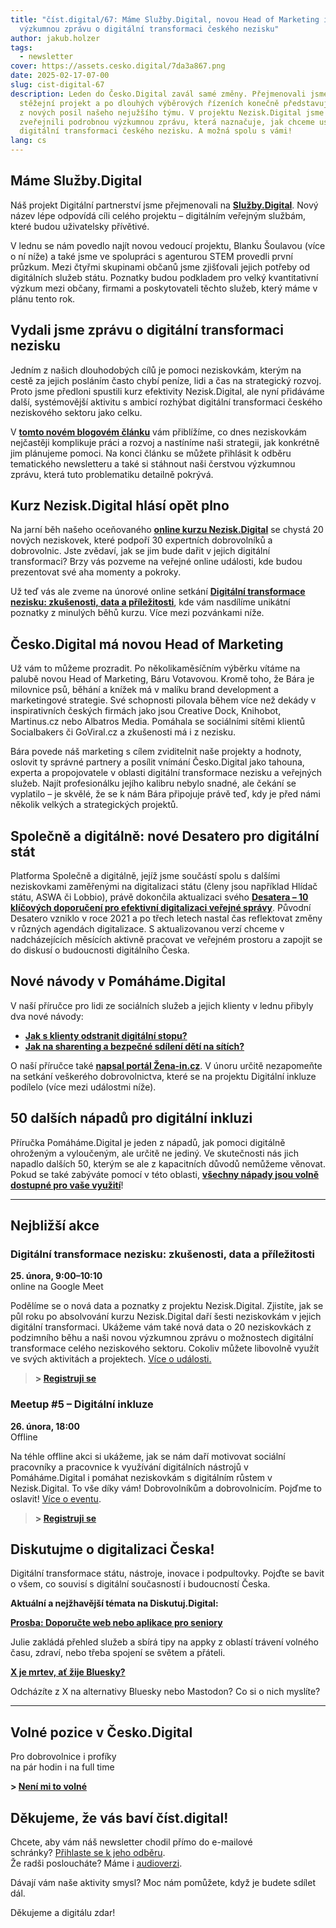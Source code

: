 ```yaml
---
title: "číst.digital/67: Máme Služby.Digital, novou Head of Marketing i
  výzkumnou zprávu o digitální transformaci českého nezisku"
author: jakub.holzer
tags:
  - newsletter
cover: https://assets.cesko.digital/7da3a867.png
date: 2025-02-17-07-00
slug: cist-digital-67
description: Leden do Česko.Digital zavál samé změny. Přejmenovali jsme náš
  stěžejní projekt a po dlouhých výběrových řízeních konečně představujeme první
  z nových posil našeho nejužšího týmu. V projektu Nezisk.Digital jsme také
  zveřejnili podrobnou výzkumnou zprávu, která naznačuje, jak chceme usnadnit
  digitální transformaci českého nezisku. A možná spolu s vámi!
lang: cs
---
```

## Máme Služby.Digital

Náš projekt Digitální partnerství jsme přejmenovali na **[Služby.Digital](https://sluzby.digital)**. Nový název lépe odpovídá cíli celého projektu – digitálním veřejným službám, které budou uživatelsky přívětivé.

V lednu se nám povedlo najít novou vedoucí projektu, Blanku Šoulavou (více o ní níže) a také jsme ve spolupráci s agenturou STEM provedli první průzkum. Mezi čtyřmi skupinami občanů jsme zjišťovali jejich potřeby od digitálních služeb státu. Poznatky budou podkladem pro velký kvantitativní výzkum mezi občany, firmami a poskytovateli těchto služeb, který máme v plánu tento rok.

## Vydali jsme zprávu o digitální transformaci nezisku

Jedním z našich dlouhodobých cílů je pomoci neziskovkám, kterým na cestě za jejich posláním často chybí peníze, lidi a čas na strategický rozvoj. Proto jsme předloni spustili kurz efektivity Nezisk.Digital, ale nyní přidáváme další, systémovější aktivitu s ambicí rozhýbat digitální transformaci českého neziskového sektoru jako celku.  

V **[tomto novém blogovém článku](https://blog.cesko.digital/2025/02/nezisk-digital-vyzkumna-zprava)** vám přiblížíme, co dnes neziskovkám nejčastěji komplikuje práci a rozvoj a nastíníme naši strategii, jak konkrétně jim plánujeme pomoci. Na konci článku se můžete přihlásit k odběru tematického newsletteru a také si stáhnout naši čerstvou výzkumnou zprávu, která tuto problematiku detailně pokrývá.

## Kurz Nezisk.Digital hlásí opět plno

Na jarní běh našeho oceňovaného **[online kurzu Nezisk.Digital](https://app.cesko.digital/projects/nezisk-digital)** se chystá 20 nových neziskovek, které podpoří 30 expertních dobrovolníků a dobrovolnic. Jste zvědaví, jak se jim bude dařit v jejich digitální transformaci? Brzy vás pozveme na veřejné online události, kde budou prezentovat své aha momenty a pokroky.

Už teď vás ale zveme na únorové online setkání **[Digitální transformace nezisku: zkušenosti, data a příležitosti](https://app.cesko.digital/events/nezisk-digital-showcase-24-1)**, kde vám nasdílíme unikátní poznatky z minulých běhů kurzu. Více mezi pozvánkami níže.

## Česko.Digital má novou Head of Marketing

Už vám to můžeme prozradit. Po několikaměsíčním výběrku vítáme na palubě novou Head of Marketing, Báru Votavovou. Kromě toho, že Bára je milovnice psů, běhání a knížek má v malíku brand development a marketingové strategie. Své schopnosti pilovala během více než dekády v inspirativních českých firmách jako jsou Creative Dock, Knihobot, Martinus.cz nebo Albatros Media. Pomáhala se sociálními sítěmi klientů Socialbakers či GoViral.cz a zkušenosti má i z nezisku.

Bára povede náš marketing s cílem zviditelnit naše projekty a hodnoty, oslovit ty správné partnery a posílit vnímání Česko.Digital jako tahouna, experta a propojovatele v oblasti digitální transformace nezisku a veřejných služeb. Najít profesionálku jejího kalibru nebylo snadné, ale čekání se vyplatilo – je skvělé, že se k nám Bára připojuje právě teď, kdy je před námi několik velkých a strategických projektů.

## Společně a digitálně: nové Desatero pro digitální stát

Platforma Společně a digitálně, jejíž jsme součástí spolu s dalšími neziskovkami zaměřenými na digitalizaci státu (členy jsou například Hlídač státu, ASWA či Lobbio), právě dokončila aktualizaci svého **[Desatera – 10 klíčových doporučení pro efektivní digitalizaci veřejné správy](https://spolecneadigitalne.cz/)**. Původní Desatero vzniklo v roce 2021 a po třech letech nastal čas reflektovat změny v různých agendách digitalizace. S aktualizovanou verzí chceme v nadcházejících měsících aktivně pracovat ve veřejném prostoru a zapojit se do diskusí o budoucnosti digitálního Česka.

## Nové návody v Pomáháme.Digital

V naší příručce pro lidi ze sociálních služeb a jejich klienty v lednu přibyly dva nové návody:  

* **[Jak s klienty odstranit digitální stopu?](https://www.pomahame.digital/course/view.php?id=135)**  
* [**Jak na sharenting a bezpečné sdílení dětí na sítích?**  ](https://www.pomahame.digital/course/view.php?id=136)

O naší příručce také **[napsal portál Žena-in.cz](https://zena-in.cz/clanek/pomahame-digital-webova-prirucka-ktera-bojuje-proti-digitalni-propasti-v-cesku)**. V únoru určitě nezapomeňte na setkání veškerého dobrovolnictva, které se na projektu Digitální inkluze podílelo (více mezi událostmi níže).

## 50 dalších nápadů pro digitální inkluzi

Příručka Pomáháme.Digital je jeden z nápadů, jak pomoci digitálně ohroženým a vyloučeným, ale určitě ne jediný. Ve skutečnosti nás jich napadlo dalších 50, kterým se ale z kapacitních důvodů nemůžeme věnovat. Pokud se také zabýváte pomocí v této oblasti, **[všechny nápady jsou volně dostupné pro vaše využití](https://www.cesko.digital/projekty/digitalni-inkluze/nevyuzita-reseni)**!

- - -

## Nejbližší akce

### Digitální transformace nezisku: zkušenosti, data a příležitosti

**25. února, 9:00–10:10**\
online na Google Meet  

Podělíme se o nová data a poznatky z projektu Nezisk.Digital. Zjistíte, jak se půl roku po absolvování kurzu Nezisk.Digital daří šesti neziskovkám v jejich digitální transformaci. Ukážeme vám také nová data o 20 neziskovkách z podzimního běhu a naši novou výzkumnou zprávu o možnostech digitální transformace celého neziskového sektoru. Cokoliv můžete libovolně využít ve svých aktivitách a projektech. [Více o události.](https://app.cesko.digital/events/nezisk-digital-showcase-24-1)

> **\> [Registruji se](https://airtable.com/appBMJcLnBva02IEy/shr7e5GpqzKrYFvII)**

### Meetup #5 – Digitální inkluze

**26. února, 18:00**\
Offline  

Na téhle offline akci si ukážeme, jak se nám daří motivovat sociální pracovníky a pracovnice k využívání digitálních nástrojů v Pomáháme.Digital i pomáhat neziskovkám s digitálním růstem v Nezisk.Digital. To vše díky vám! Dobrovolníkům a dobrovolnicím. Pojďme to oslavit! [Více o eventu](https://app.cesko.digital/events/meetup-ceskodigital-5).

> **\> [Registruji se](https://airtable.com/appzzeZuZPAlDmgNl/shrYtsvhW56mHt8jt)**

## Diskutujme o digitalizaci Česka!

Digitální transformace státu, nástroje, inovace i podpultovky. Pojďte se bavit o všem, co souvisí s digitální současností i budoucností Česka.

**Aktuální a nejžhavější témata na Diskutuj.Digital:**

**[Prosba: Doporučte web nebo aplikace pro seniory](https://diskutuj.digital/t/doporucte-web-nebo-aplikaci-pro-seniory/1013/2)**

Julie zakládá přehled služeb a sbírá tipy na appky z oblastí trávení volného času, zdraví, nebo třeba spojení se světem a přáteli.

**[X je mrtev, ať žije Bluesky?](https://diskutuj.digital/t/x-je-mrtev-at-zije-bluesky/893)**

Odcházíte z X na alternativy Bluesky nebo Mastodon? Co si o nich myslíte?

- - -

## Volné pozice v Česko.Digital

Pro dobrovolnice i profíky\
na pár hodin i na full time

**\> [Není mi to volné](https://app.cesko.digital/)**

## Děkujeme, že vás baví číst.digital!

Chcete, aby vám náš newsletter chodil přímo do e-mailové schránky? [Přihlaste se k jeho odběru](https://ceskodigital.ecomailapp.cz/public/form/6-3fdfd544852ed7431aa64f3b9481afb9). \
Že radši posloucháte? Máme i [audioverzi](https://creators.spotify.com/pod/show/poslouchatdigital/).

Dávají vám naše aktivity smysl? 
Moc nám pomůžete, když je budete sdílet dál. 

Děkujeme a digitálu zdar!
